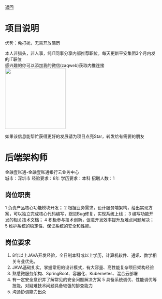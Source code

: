 [返回](../../)

# 项目说明

优势：免打扰，无需开放简历

本人非猎头，非人事，纯IT同事分享内部推荐职位，每天更新平安集团2个月内发的IT职位  
感兴趣的你可以添加我的微信(zaqweb)获取内推连接  
<img src="https://github.com/zaqweb/PA-IT-JOBS/blob/master/WechatICode.jpeg"  height="200" width="200">

如果该信息能帮忙获得更好的发展请为项目点亮Star，转发给有需要的朋友

# 后端架构师
金融壹账通-金融壹账通银行云业务中心  
城市：深圳市 经验要求：8年 学历要求：本科  招聘人数：1

## 岗位职责
1 负责产品核心功能模块开发；
2 根据业务需求，设计服务端架构，给出实现方案，可以独立完成核心代码编写，跟进Bug修复，实现系统上线；
3 编写功能开发的相关技术文档；
4 积极参与技术创新，促进开发效率提升及难点问题解决；
5 维护系统的稳定性、保证系统的安全和性能。

## 岗位要求
1. 8年以上JAVA开发经验，全日制本科或以上学历，计算机软件、通讯、数学相关专业优先。
2. JAVA基础扎实，掌握常用的设计模式，有大容量、高性能复杂项目架构经验
3. 熟悉微服务架构、SpringBoot、容器化、Kubernetes、混合云部署
4. 有一定安全意识并了解常见的安全问题解决方案
5 具备系统调优、性能调优等技能，对疑难技术问题具备较强的排查能力
6. 沟通协调能力出众




